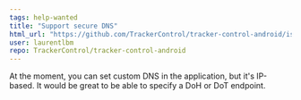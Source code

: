 ```yaml
---
tags: help-wanted
title: "Support secure DNS"
html_url: "https://github.com/TrackerControl/tracker-control-android/issues/201"
user: laurentlbm
repo: TrackerControl/tracker-control-android
---
```


At the moment, you can set custom DNS in the application, but it's IP-based. It would be great to be able to specify a DoH or DoT endpoint.